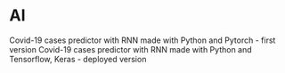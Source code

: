 # AI
Covid-19 cases predictor with RNN made with Python and Pytorch - first version
Covid-19 cases predictor with RNN made with Python and Tensorflow, Keras - deployed version
